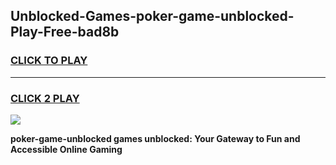 
## Unblocked-Games-poker-game-unblocked-Play-Free-bad8b
<h3>
<a href="https://premium76.site?title=poker-game-unblocked&ref=22A">CLICK TO PLAY</a></h3>
<hr>

<h3>
<a href="https://premium76.site?title=poker-game-unblocked&ref=22A">CLICK 2 PLAY</a>
  
</h3>

<a href="https://premium76.site?title=poker-game-unblocked&ref=22A"><img src="https://clearcache.store/games.png"></a>


**poker-game-unblocked games unblocked: Your Gateway to Fun and Accessible Online Gaming**
